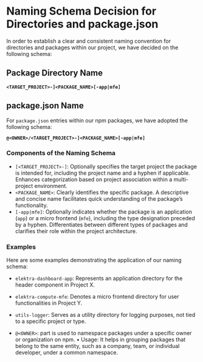 # Naming Schema Decision for Directories and package.json

In order to establish a clear and consistent naming convention for directories and packages within our project, we have decided on the following schema:

## Package Directory Name

**`<TARGET_PROJECT>-]<PACKAGE_NAME>[-app|mfe]`**

## package.json Name

For `package.json` entries within our npm packages, we have adopted the following schema:

**`@<OWNER>/<TARGET_PROJECT>-]<PACKAGE_NAME>[-app|mfe]`**

### Components of the Naming Schema

- `[<TARGET_PROJECT>-]`: Optionally specifies the target project the package is intended for, including the project name and a hyphen if applicable. Enhances categorization based on project association within a multi-project environment.
- `<PACKAGE_NAME>`: Clearly identifies the specific package. A descriptive and concise name facilitates quick understanding of the package’s functionality.
- `[-app|mfe]`: Optionally indicates whether the package is an application (`app`) or a micro frontend (`mfe`), including the type designation preceded by a hyphen. Differentiates between different types of packages and clarifies their role within the project architecture.

### Examples

Here are some examples demonstrating the application of our naming schema:

- `elektra-dashboard-app`: Represents an application directory for the header component in Project X.
- `elektra-compute-mfe`: Denotes a micro frontend directory for user functionalities in Project Y.
- `utils-logger`: Serves as a utility directory for logging purposes, not tied to a specific project or type.

- `@<OWNER>`: part is used to namespace packages under a specific owner or organization on npm.
  • Usage: It helps in grouping packages that belong to the same entity, such as a company, team, or individual developer, under a common namespace.
